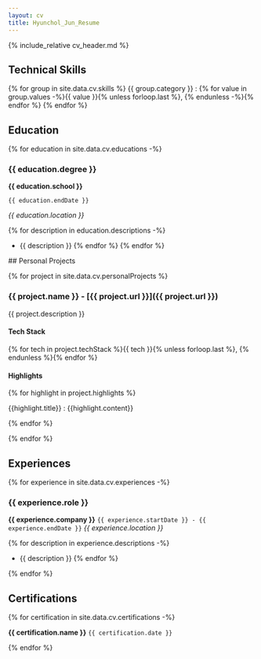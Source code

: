 ```yaml
---
layout: cv
title: Hyunchol_Jun_Resume
---
```


<div class="first-col" markdown="1">
{% include_relative cv_header.md %}

## Technical Skills

{% for group in site.data.cv.skills %}
{{ group.category }}
: {% for value in group.values -%}{{ value }}{% unless forloop.last %}, {% endunless -%}{% endfor %}
{% endfor %}

## Education

{% for education in site.data.cv.educations -%}

### {{ education.degree }}

**{{ education.school }}**

`{{ education.endDate }}`

_{{ education.location }}_

{% for description in education.descriptions -%}

- {{ description }}
{% endfor %}
{% endfor %}

</div>

<div class="second-col" markdown="1">
## Personal Projects

{% for project in site.data.cv.personalProjects %}

### {{ project.name }} - [{{ project.url }}]({{ project.url }})

{{ project.description }}

#### Tech Stack

{% for tech in project.techStack %}{{ tech }}{% unless forloop.last %}, {% endunless %}{% endfor %}

#### Highlights

{% for highlight in project.highlights %}

{{highlight.title}}
: {{highlight.content}}

{% endfor %}

{% endfor %}

## Experiences

{% for experience in site.data.cv.experiences -%}

### {{ experience.role }}

**{{ experience.company }}**
`{{ experience.startDate }} - {{ experience.endDate }}`
_{{ experience.location }}_

{% for description in experience.descriptions -%}

- {{ description }}
{% endfor %}

{% endfor %}

## Certifications

{% for certification in site.data.cv.certifications -%}

**{{ certification.name }}**
`{{ certification.date }}`

{% endfor %}

</div>
